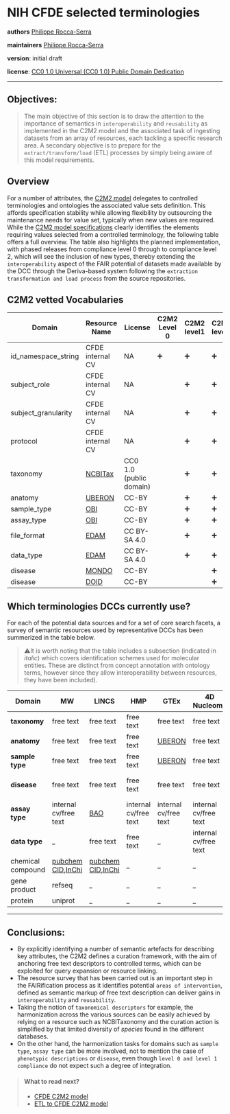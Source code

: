 # NIH CFDE selected terminologies

**authors** [Philippe Rocca-Serra]()

**maintainers** [Philippe Rocca-Serra]()

**version**: initial draft

**license**: [CC0 1.0 Universal (CC0 1.0) Public Domain Dedication](https://creativecommons.org/publicdomain/zero/1.0/deed.en)

___      

## Objectives:

> The main objective of this section is to draw the attention to the importance of semantics in `interoperability` and `reusability` as implemented in the C2M2 model and the associated task of ingesting datasets from an array of resources, each tackling a specific research area.
> A secondary objective is to prepare for the `extract/transform/load` (ETL) processes by simply being aware of this model requirements.



## Overview
For a number of attributes, the [C2M2 model](https://github.com/nih-cfde/specifications-and-documentation) delegates to controlled terminologies and ontologies the associated value sets definition. This affords specification stability while allowing flexibility by outsourcing the maintenance needs for value set, typically when new values are required.
While the [C2M2 model specifications](https://github.com/nih-cfde/specifications-and-documentation) clearly identifies the elements requiring values selected from a controlled terminology, the following table offers a full overview.
The table also highlights the planned implementation, with phased releases from compliance level 0 through to compliance level 2, which will see the inclusion of new types, thereby extending the `interoperability` aspect of the FAIR potential of datasets made available by the DCC through the Deriva-based system following the `extraction transformation and load process` from the source repositories.

## C2M2 vetted Vocabularies

|Domain|Resource Name|License|C2M2 Level 0| C2M2 level1|C2M2 level2|
|-|-|-|-|-|- |
|id_namespace_string|CFDE internal CV|NA |:heavy_plus_sign:|:heavy_plus_sign: | :heavy_plus_sign:|
|subject_role|CFDE internal CV | NA | |:heavy_plus_sign: |:heavy_plus_sign:|
|subject_granularity |CFDE internal CV |NA | |:heavy_plus_sign:|:heavy_plus_sign:|
|protocol|CFDE internal CV |NA | | :heavy_plus_sign:|:heavy_plus_sign:|
|taxonomy| [NCBITax](http://www.obofoundry.org/ontology/ncbitaxon.html)|CC0 1.0 (public domain) | |:heavy_plus_sign:|:heavy_plus_sign:|
|anatomy| [UBERON](http://www.obofoundry.org/ontology/uberon.html)|CC-BY | |:heavy_plus_sign: |:heavy_plus_sign:|
|sample_type |[OBI](http://www.obofoundry.org/ontology/obi.html) |CC-BY | |:heavy_plus_sign:|:heavy_plus_sign:|
|assay_type| [OBI](http://www.obofoundry.org/ontology/obi.html) |CC-BY | | :heavy_plus_sign:|:heavy_plus_sign:|
|file_format|[EDAM](https://github.com/edamontology/edamontology)|CC BY-SA 4.0 | |:heavy_plus_sign: |:heavy_plus_sign:|
|data_type | [EDAM](https://github.com/edamontology/edamontology)|CC BY-SA 4.0 | |:heavy_plus_sign:|:heavy_plus_sign: |
|disease| [MONDO](mondo)|CC-BY | | |:heavy_plus_sign:|
|disease| [DOID](http://www.obofoundry.org/ontology/doid.html)| CC-BY| | |:heavy_plus_sign:|


## Which terminologies DCCs currently use?

For each of the potential data sources and for a set of core search facets, a survey of semantic resources used by representative DCCs has been summerized in the table below.

>:warning:It is worth noting that the table includes a subsection (indicated in *italic*) which covers identification schemes used for molecular entities. These are distinct from concept annotation with ontology terms, however since they allow interoperability between resources, they have been included). 




| Domain            | MW                    | LINCS             | HMP                   | GTEx                                                     | 4D Nucleome           | KidsFirst                                                                                                    |
|-------------------|-----------------------|-------------------|-----------------------|----------------------------------------------------------|-----------------------|--------------------------------------------------------------------------------------------------------------|
| **taxonomy**          | free text             | free text         |free text             | free text                                                | free text             |free text                                                                                                    |
| **anatomy**           | free text             | free text         |free text           | [UBERON](http://www.obofoundry.org/ontology/uberon.html) | free text             | [NCIT](https://ncit.nci.nih.gov/ncitbrowser/)                                                                |
| **sample type**       | free text             | free text         |free text             | [UBERON](http://www.obofoundry.org/ontology/uberon.html) | free text             | [NCIT](https://ncit.nci.nih.gov/ncitbrowser/)                                                                |
| **disease**           | free text             | free text         |free text             | free text                                                | free text             | [HPO]() [NCIT](https://ncit.nci.nih.gov/ncitbrowser/) [MONDO](http://www.obofoundry.org/ontology/mondo.html) |
| **assay type**        | internal cv/free text | [BAO]()           |internal cv/free text | internal cv/free text                                    | internal cv/free text | internal cv/free text                                                                                        |
| **data type**         | _                     | free text         |free text             | _                                                        | internal cv/free text | internal cv/free text                                                                                        |
| chemical compound | [pubchem CID](https://pubchem.ncbi.nlm.nih.gov/),[InChi]()     | [pubchem CID](https://pubchem.ncbi.nlm.nih.gov/),[InChi]() | _                     | _                                                        | _                     | _                                                                                                            |
| gene product      | refseq                | _                 | _                     | _                                                        | _                     | _                                                                                                            |
| protein           | uniprot               | _                 | _                     | _                                                        | _                     | _                                                                                                            |

___

## Conclusions:

* By explicitly identifying a number of semantic artefacts for describing key attributes, the C2M2 defines a curation framework, with the aim of anchoring free text descriptors to controlled terms, which can be exploited for query expansion or resource linking.
* The resource survey that has been carried out is an important step in the FAIRification process as it identifies potential `areas of intervention`, defined as semantic markup of free text description can deliver gains in `interoperability` and `reusability`.
* Taking the notion of `taxonomical descriptors` for example, the harmonization across the various sources can be easily achieved by relying on a resource such as NCBITaxonomy and the curation action is simplified by that limited diversity of *species* found in the different databases.
* On the other hand, the harmonization tasks for domains such as `sample type`, `assay type` can be more involved, not to mention the case of `phenotypic descriptions` or `disease`, even though `level 0 and level 1 compliance` do not expect such a degree of integration.

> ####  What to read next?
> * [CFDE C2M2 model](../12/c2m2.md)
> * [ETL to CFDE C2M2 model](../07/seo.md)


